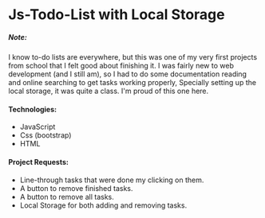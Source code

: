 # Js-Todo-List with Local Storage

##### Note:
I know to-do lists are everywhere, but this was one of my very first projects from school that I felt good about finishing it.
I was fairly new to web development (and I still am), so I had to do some documentation reading and online searching to get tasks working properly,
Specially setting up the local storage, it was quite a class.
I'm proud of this one here.

#### Technologies:
- JavaScript
- Css (bootstrap)
- HTML

#### Project Requests:
- Line-through tasks that were done my clicking on them.
- A button to remove finished tasks.
- A button to remove all tasks.
- Local Storage for both adding and removing tasks.

